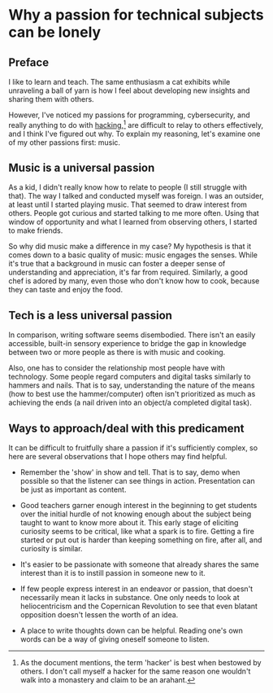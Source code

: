 # Why a passion for technical subjects can be lonely

## Preface

I like to learn and teach. The same enthusiasm a cat exhibits while
unraveling a ball of yarn is how I feel about developing new insights
and sharing them with others.

However, I've noticed my passions for programming, cybersecurity, and
really anything to do with
[hacking](http://www.catb.org/jargon/html/H/hacker.html),[^1] are
difficult to relay to others effectively, and I think I've figured out
why. To explain my reasoning, let's examine one of my other passions
first: music.

[^1]: As the document mentions, the term 'hacker' is best when bestowed
  by others. I don't call myself a hacker for the same reason one
  wouldn't walk into a monastery and claim to be an arahant.

## Music is a universal passion

As a kid, I didn't really know how to relate to people (I still struggle
with that). The way I talked and conducted myself was foreign. I was an
outsider, at least until I started playing music. That seemed to draw
interest from others. People got curious and started talking to me more
often. Using that window of opportunity and what I learned from
observing others, I started to make friends.

So why did music make a difference in my case? My hypothesis is that it
comes down to a basic quality of music: music engages the senses. While
it's true that a background in music can foster a deeper sense of
understanding and appreciation, it's far from required. Similarly, a
good chef is adored by many, even those who don't know how to cook,
because they can taste and enjoy the food.

## Tech is a less universal passion

In comparison, writing software seems disembodied. There isn't an easily
accessible, built-in sensory experience to bridge the gap in knowledge
between two or more people as there is with music and cooking.

Also, one has to consider the relationship most people have with
technology. Some people regard computers and digital tasks similarly to
hammers and nails. That is to say, understanding the nature of the means
(how to best use the hammer/computer) often isn't prioritized as much as
achieving the ends (a nail driven into an object/a completed digital
task).

## Ways to approach/deal with this predicament

It can be difficult to fruitfully share a passion if it's
sufficiently complex, so here are several observations that I hope
others may find helpful.

- Remember the 'show' in show and tell. That is to say, demo when possible so
  that the listener can see things in action. Presentation can be
  just as important as content.

- Good teachers garner enough interest in the beginning to get students
  over the initial hurdle of not knowing enough about the subject
  being taught to want to know more about it. This early stage of
  eliciting curiosity seems to be critical, like what a spark is to
  fire. Getting a fire started or put out is harder than keeping
  something on fire, after all, and curiosity is similar.

- It's easier to be passionate with someone that already shares the
  same interest than it is to instill passion in someone new to it.

- If few people express interest in an endeavor or passion, that
  doesn't necessarily mean it lacks in substance. One only needs to look
  at heliocentricism and the Copernican Revolution to see that even blatant
  opposition doesn't lessen the worth of an idea.

- A place to write thoughts down can be helpful. Reading one's own words
  can be a way of giving oneself someone to listen.
